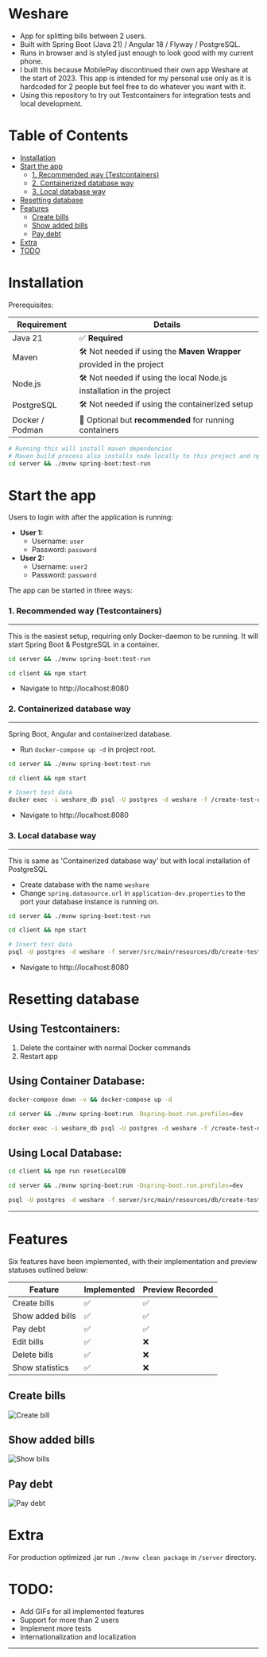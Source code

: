 # Weshare

- App for splitting bills between 2 users.
- Built with Spring Boot (Java 21) / Angular 18 / Flyway / PostgreSQL.
- Runs in browser and is styled just enough to look good with my current phone.
- I built this because MobilePay discontinued their own app Weshare at the start of 2023. This app is intended for my personal use only as it is hardcoded for 2 people but feel free to do whatever you want with it.
- Using this repository to try out Testcontainers for integration tests and local development.

# Table of Contents

- [Installation](#installation)
- [Start the app](#start-the-app)
  - [1. Recommended way (Testcontainers)](#1-recommended-way-testcontainers)
  - [2. Containerized database way](#2-containerized-database-way)
  - [3. Local database way](#3-local-database-way)
- [Resetting database](#resetting-database)
- [Features](#features)
  - [Create bills](#create-bills)
  - [Show added bills](#show-added-bills)
  - [Pay debt](#pay-debt)
- [Extra](#extra)
- [TODO](#todo)

# Installation

Prerequisites:

| Requirement     | Details                                                                                           |
|-----------------|---------------------------------------------------------------------------------------------------|
| Java 21         | ✅ **Required**                                                                                    |
| Maven           | 🛠️ Not needed if using the **Maven Wrapper** provided in the project                             |
| Node.js         | 🛠️ Not needed if using the local Node.js installation in the project                             |
| PostgreSQL      | 🛠️ Not needed if using the containerized setup                                                   |
| Docker / Podman | 🔄 Optional but **recommended** for running containers                                            |


```sh
# Running this will install maven dependencies
# Maven build process also installs node locally to this project and npm dependencies in `/client` directory
cd server && ./mvnw spring-boot:test-run
```

# Start the app

Users to login with after the application is running:
- **User 1:**
  - Username: `user`
  - Password: `password`
- **User 2:**
  - Username: `user2`
  - Password: `password`

The app can be started in three ways:

### 1. Recommended way (Testcontainers)

---
This is the easiest setup, requiring only Docker-daemon to be running. It will start Spring Boot & PostgreSQL in a container.

```sh
cd server && ./mvnw spring-boot:test-run
```
```sh
cd client && npm start
```
- Navigate to http://localhost:8080

### 2. Containerized database way

---
Spring Boot, Angular and containerized database.

- Run `docker-compose up -d` in project root.
```sh
cd server && ./mvnw spring-boot:test-run
```
```sh
cd client && npm start
```
```sh
# Insert test data
docker exec -i weshare_db psql -U postgres -d weshare -f /create-test-data.sql
```
- Navigate to http://localhost:8080

### 3. Local database way

---
This is same as 'Containerized database way' but with local installation of PostgreSQL

- Create database with the name `weshare`
- Change `spring.datasource.url` in `application-dev.properties` to the port your database instance is running on.
```sh
cd server && ./mvnw spring-boot:test-run
```
```sh
cd client && npm start
```
```sh
# Insert test data
psql -U postgres -d weshare -f server/src/main/resources/db/create-test-data.sql
```
- Navigate to http://localhost:8080

# Resetting database

## Using Testcontainers:
  1. Delete the container with normal Docker commands
  2. Restart app

## Using Container Database:
```sh
docker-compose down -v && docker-compose up -d 
```
```sh
cd server && ./mvnw spring-boot:run -Dspring-boot.run.profiles=dev
```
```sh
docker exec -i weshare_db psql -U postgres -d weshare -f /create-test-data.sql
```

## Using Local Database:
```sh
cd client && npm run resetLocalDB
```
```sh
cd server && ./mvnw spring-boot:run -Dspring-boot.run.profiles=dev
```
```sh
psql -U postgres -d weshare -f server/src/main/resources/db/create-test-data.sql
```
---

# Features

Six features have been implemented, with their implementation and preview statuses outlined below:

| Feature          | Implemented | Preview Recorded |
|------------------|-------------|------------------|
| Create bills     | ✅           | ✅                |
| Show added bills | ✅           | ✅                |
| Pay debt         | ✅           | ✅                |
| Edit bills       | ✅           | ❌                |
| Delete bills     | ✅           | ❌                |
| Show statistics  | ✅           | ❌                |

## Create bills

![Create bill](resources/videos/CreateBill.gif)

## Show added bills

![Show bills](resources/videos/Bills.gif)

## Pay debt

![Pay debt](resources/videos/PayDebt.gif)

# Extra

For production optimized .jar run `./mvnw clean package` in `/server` directory.

# TODO:
- Add GIFs for all implemented features
- Support for more than 2 users
- Implement more tests
- Internationalization and localization

---
